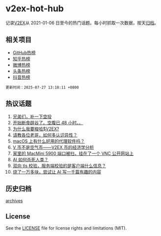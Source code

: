 # v2ex-hot-hub

 记录[V2EX](https://www.v2ex.com/)从 2021-01-06 日至今的热门话题。每小时抓取一次数据，按天[归档](archives)。
 
 ## 相关项目

- [GitHub热榜](https://github.com/lonnyzhang423/github-hot-hub)
- [知乎热榜](https://github.com/lonnyzhang423/zhihu-hot-hub)
- [微博热榜](https://github.com/lonnyzhang423/weibo-hot-hub)
- [头条热榜](https://github.com/lonnyzhang423/toutiao-hot-hub)
- [抖音热榜](https://github.com/lonnyzhang423/douyin-hot-hub)


 `更新时间：2025-07-27 13:18:11 +0800`

## 热议话题

1. [兄弟们，补一下空投](https://www.v2ex.com/t/1147952)
1. [开始断食辟谷了。空腹已 48 小时。。](https://www.v2ex.com/t/1147898)
1. [为什么我要梭哈$V2EX?](https://www.v2ex.com/t/1147939)
1. [请教各位老哥，如何多认识异性？](https://www.v2ex.com/t/1147841)
1. [macOS 上有什么好用的代理软件吗？](https://www.v2ex.com/t/1147943)
1. [V 币不是空气币——V2EX 币的经济学分析](https://www.v2ex.com/t/1147929)
1. [家里的 MacMini 5900 端口被扫，挂在了一个 VNC 公开网站上](https://www.v2ex.com/t/1147890)
1. [AI 如何杀死人类？](https://www.v2ex.com/t/1147880)
1. [双向 tls 校验，服务端校验的是客户端什么信息？](https://www.v2ex.com/t/1147867)
1. [烧了一万多块，尝试让 AI 写一千篇有趣的内容](https://www.v2ex.com/t/1147881)

## 历史归档

[archives](archives)

## License

See the [LICENSE](LICENSE) file for license rights and limitations (MIT).
